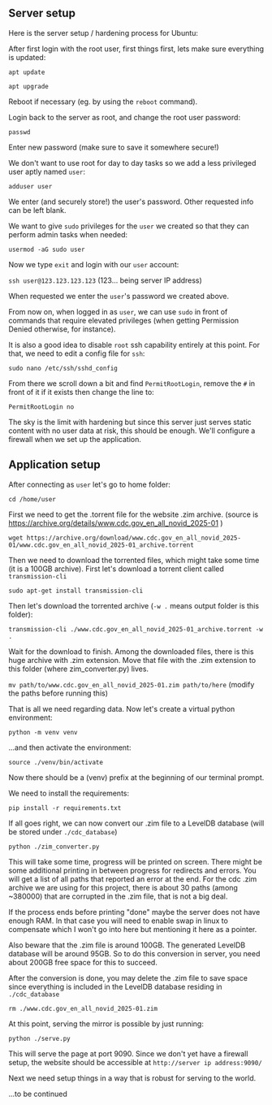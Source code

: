 ## Server setup

Here is the server setup / hardening process for Ubuntu:

After first login with the root user, first things first, lets make sure everything is updated:

`apt update`

`apt upgrade`

Reboot if necessary (eg. by using the `reboot` command).

Login back to the server as root, and change the root user password:

`passwd`

Enter new password (make sure to save it somewhere secure!)

We don't want to use root for day to day tasks so we add a less privileged user aptly named `user`:

`adduser user`

We enter (and securely store!) the user's password. Other requested info can be left blank.

We want to give `sudo` privileges for the `user` we created so that they can perform admin tasks when needed:

`usermod -aG sudo user`

Now we type `exit` and login with our `user` account:

`ssh user@123.123.123.123` (123... being server IP address)

When requested we enter the `user`'s password we created above.

From now on, when logged in as `user`, we can use `sudo` in front of commands that require elevated privileges (when getting Permission Denied otherwise, for instance).

It is also a good idea to disable `root` ssh capability entirely at this point. For that, we need to edit a config file for `ssh`:

`sudo nano /etc/ssh/sshd_config`

From there we scroll down a bit and find `PermitRootLogin`, remove the `#` in front of it if it exists then change the line to:

`PermitRootLogin no`

The sky is the limit with hardening but since this server just serves static content with no user data at risk, this should be enough. We'll configure a firewall when we set up the application.

## Application setup

After connecting as `user` let's go to home folder:

`cd /home/user`

First we need to get the .torrent file for the website .zim archive. (source is https://archive.org/details/www.cdc.gov_en_all_novid_2025-01 )

`wget https://archive.org/download/www.cdc.gov_en_all_novid_2025-01/www.cdc.gov_en_all_novid_2025-01_archive.torrent`

Then we need to download the torrented files, which might take some time (it is a 100GB archive). First let's download a torrent client called `transmission-cli`

`sudo apt-get install transmission-cli`

Then let's download the torrented archive (`-w .` means output folder is this folder):

`transmission-cli ./www.cdc.gov_en_all_novid_2025-01_archive.torrent -w .`

Wait for the download to finish. Among the downloaded files, there is this huge archive with .zim extension. Move that file with the .zim extension to this folder (where zim_converter.py) lives.

`mv path/to/www.cdc.gov_en_all_novid_2025-01.zim path/to/here` (modify the paths before running this)

That is all we need regarding data. Now let's create a virtual python environment:

`python -m venv venv`

...and then activate the environment:

`source ./venv/bin/activate`

Now there should be a (venv) prefix at the beginning of our terminal prompt.

We need to install the requirements:

`pip install -r requirements.txt`

If all goes right, we can now convert our .zim file to a LevelDB database (will be stored under `./cdc_database`)

`python ./zim_converter.py`

This will take some time, progress will be printed on screen. There might be some additional printing in between progress for redirects and errors. You will get a list of all paths that reported an error at the end. For the cdc .zim archive we are using for this project, there is about 30 paths (among ~380000) that are corrupted in the .zim file, that is not a big deal.

If the process ends before printing "done" maybe the server does not have enough RAM. In that case you will need to enable swap in linux to compensate which I won't go into here but mentioning it here as a pointer.

Also beware that the .zim file is around 100GB. The generated LevelDB database will be around 95GB. So to do this conversion in server, you need about 200GB free space for this to succeed.

After the conversion is done, you may delete the .zim file to save space since everything is included in the LevelDB database residing in `./cdc_database`

`rm ./www.cdc.gov_en_all_novid_2025-01.zim`

At this point, serving the mirror is possible by just running:

`python ./serve.py`

This will serve the page at port 9090. Since we don't yet have a firewall setup, the website should be accessible at `http://server ip address:9090/`

Next we need setup things in a way that is robust for serving to the world.

...to be continued
